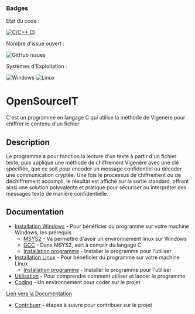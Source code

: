 ### Badges

Etat du code :

[![C/C++ CI](https://github.com/Lucass307/OpenSourceIT/actions/workflows/c.yml/badge.svg)](https://github.com/Lucass307/OpenSourceIT/actions/workflows/c.yml)

Nombre d'issue ouvert :

![GitHub issues](https://img.shields.io/github/issues/Lucass307/OpenSourceIT)

Systèmes d'Exploitation :

![Windows](https://img.shields.io/badge/Windows-Supported-brightgreen)
![Linux](https://img.shields.io/badge/Linux-Supported-brightgreen)

# OpenSourceIT

C'est un programme en langage C qui utilise la méthode de Vigenère pour chiffrer le contenu d'un fichier

## Description

Le programme a pour fonction la lecture d'un texte à partir d'un fichier texte, puis applique une méthode de chiffrement Vigenère avec une clé spécifiée, que ce soit pour encoder un message confidentiel ou décoder une communication cryptée. Une fois le processus de chiffrement ou de déchiffrement accompli, le résultat est affiché sur la sortie standard, offrant ainsi une solution polyvalente et pratique pour sécuriser ou interpréter des messages texte de manière confidentielle.


## Documentation

* [Installation Windows](https://lien-ici) - Pour bénéficier du programme sur votre machine Windows, les prérequis 
  * [MSYS2](https://lien-ici#tag) - Va permettre d'avoir un environnement linux sur Windows
  * [GCC](https://lien-ici#tag) - Dans MSYS2, sert à compilr du langage C
  * [Installation programme](https://lien-ici#tag) - Installer le programme pour l'utiliser
* [Installation Linux](https://lien-ici) - Pour bénéficier du programme sur votre machine Linux
  * [Installation programme](https://lien-ici#tag) - Installer le programme pour l'utiliser
* [Utilisation](https://lien-ici) - Pour comprendre comment utiliser et lancer le programme
* [Coding](https://lucass307.github.io/OpenSourceIT/docs/coding.md) - Un environnement pour coder sur le projet

[Lien vers la Documentation](https://<nom_utilisateur>.github.io/<nom_dépôt>/docs/)

* [Contribuer](https://lien-ici) - étapes à suivre pour contribuer sur le projet

